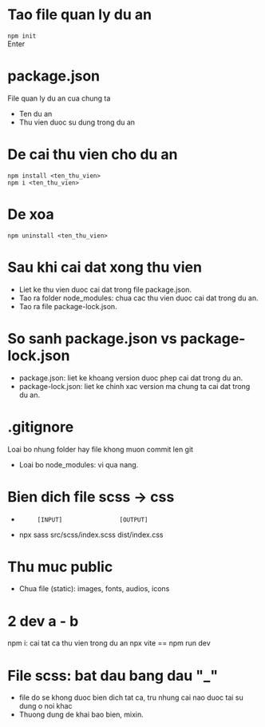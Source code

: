 # Tao file quan ly du an

`npm init` <br>
Enter <br>

# package.json

File quan ly du an cua chung ta <br>

- Ten du an
- Thu vien duoc su dung trong du an

# De cai thu vien cho du an

`npm install <ten_thu_vien>` <br>
`npm i <ten_thu_vien>`

# De xoa

`npm uninstall <ten_thu_vien>`

# Sau khi cai dat xong thu vien

- Liet ke thu vien duoc cai dat trong file package.json. <br>
- Tao ra folder node_modules: chua cac thu vien duoc cai dat trong du an.
- Tao ra file package-lock.json.

# So sanh package.json vs package-lock.json

- package.json: liet ke khoang version duoc phep cai dat trong du an.
- package-lock.json: liet ke chinh xac version ma chung ta cai dat trong du an.

# .gitignore

Loai bo nhung folder hay file khong muon commit len git <br>

- Loai bo node_modules: vi qua nang. <br>

# Bien dich file scss -> css

-          [INPUT]                [OUTPUT]
- npx sass src/scss/index.scss dist/index.css

# Thu muc public

- Chua file (static): images, fonts, audios, icons

# 2 dev a - b
npm i: cai tat ca thu vien trong du an
npx vite == npm run dev

# File scss: bat dau bang dau "\_"

- file do se khong duoc bien dich tat ca, tru nhung cai nao duoc tai su dung o noi khac
- Thuong dung de khai bao bien, mixin.